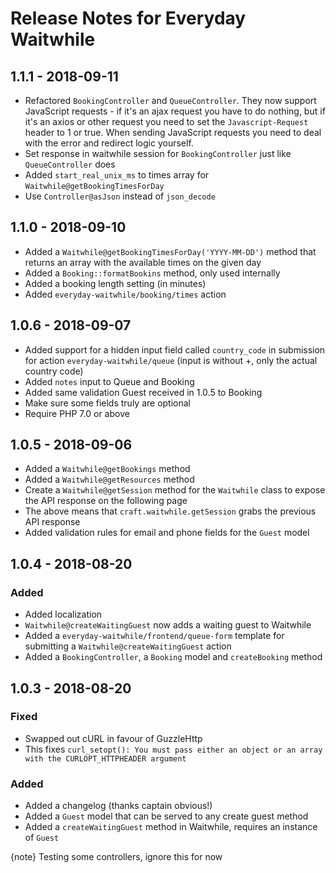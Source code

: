 # Release Notes for Everyday Waitwhile

## 1.1.1 - 2018-09-11
- Refactored `BookingController` and `QueueController`. They now support JavaScript requests - if it's an ajax request you have to do nothing, 
but if it's an axios or other request you need to set the `Javascript-Request` header to 1 or true. 
When sending JavaScript requests you need to deal with the error and redirect logic yourself.
- Set response in waitwhile session for `BookingController` just like `QueueController` does
- Added `start_real_unix_ms` to times array for `Waitwhile@getBookingTimesForDay`
- Use `Controller@asJson` instead of `json_decode`

## 1.1.0 - 2018-09-10
- Added a `Waitwhile@getBookingTimesForDay('YYYY-MM-DD')` method that returns an array with the available times on the given day
- Added a `Booking::formatBookins` method, only used internally
- Added a booking length setting (in minutes)
- Added `everyday-waitwhile/booking/times` action

## 1.0.6 - 2018-09-07
- Added support for a hidden input field called `country_code` in submission for action `everyday-waitwhile/queue`
(input is without +, only the actual country code) 
- Added `notes` input to Queue and Booking
- Added same validation Guest received in 1.0.5 to Booking
- Make sure some fields truly are optional
- Require PHP 7.0 or above

## 1.0.5 - 2018-09-06
- Added a `Waitwhile@getBookings` method
- Added a `Waitwhile@getResources` method
- Create a `Waitwhile@getSession` method for the `Waitwhile` class to expose the API response on the following page
- The above means that `craft.waitwhile.getSession` grabs the previous API response
- Added validation rules for email and phone fields for the `Guest` model

## 1.0.4 - 2018-08-20

### Added
- Added localization
- `Waitwhile@createWaitingGuest` now adds a waiting guest to Waitwhile
- Added a `everyday-waitwhile/frontend/queue-form` template for submitting a `Waitwhile@createWaitingGuest` action
- Added a `BookingController`, a `Booking` model and `createBooking` method 

## 1.0.3 - 2018-08-20

### Fixed
- Swapped out cURL in favour of GuzzleHttp
- This fixes `curl_setopt(): You must pass either an object or an array with the CURLOPT_HTTPHEADER argument`

### Added
- Added a changelog (thanks captain obvious!)
- Added a `Guest` model that can be served to any create guest method
- Added a `createWaitingGuest` method in Waitwhile, requires an instance of `Guest`

{note} Testing some controllers, ignore this for now